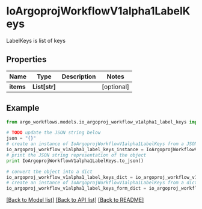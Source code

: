 # IoArgoprojWorkflowV1alpha1LabelKeys

LabelKeys is list of keys

## Properties

Name | Type | Description | Notes
------------ | ------------- | ------------- | -------------
**items** | **List[str]** |  | [optional] 

## Example

```python
from argo_workflows.models.io_argoproj_workflow_v1alpha1_label_keys import IoArgoprojWorkflowV1alpha1LabelKeys

# TODO update the JSON string below
json = "{}"
# create an instance of IoArgoprojWorkflowV1alpha1LabelKeys from a JSON string
io_argoproj_workflow_v1alpha1_label_keys_instance = IoArgoprojWorkflowV1alpha1LabelKeys.from_json(json)
# print the JSON string representation of the object
print IoArgoprojWorkflowV1alpha1LabelKeys.to_json()

# convert the object into a dict
io_argoproj_workflow_v1alpha1_label_keys_dict = io_argoproj_workflow_v1alpha1_label_keys_instance.to_dict()
# create an instance of IoArgoprojWorkflowV1alpha1LabelKeys from a dict
io_argoproj_workflow_v1alpha1_label_keys_form_dict = io_argoproj_workflow_v1alpha1_label_keys.from_dict(io_argoproj_workflow_v1alpha1_label_keys_dict)
```
[[Back to Model list]](../README.md#documentation-for-models) [[Back to API list]](../README.md#documentation-for-api-endpoints) [[Back to README]](../README.md)


